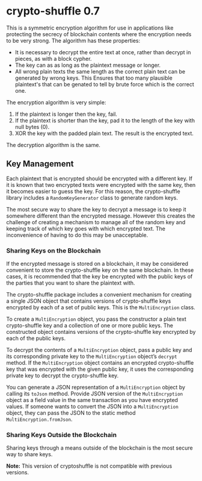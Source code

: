 # crypto-shuffle 0.7

This is a symmetric encryption algorithm for use in applications like
protecting the secrecy of blockchain contents where the encryption needs
to be very strong. The algorithm has these properties:

* It is necessary to decrypt the entire text at once, rather than
  decrypt in pieces, as with a block cypher.
* The key can as as long as the plaintext message or 
longer.
* All wrong plain texts the same length as the correct
plain text can be generated by wrong keys. This Ensures 
that too many plausible plaintext's that can be genated to
tell by brute force which is the correct one.

The encryption algorithm is very simple:
1. If the plaintext is longer then the key, fail.
2. If the plaintext is shorter than the key, pad it to
the length of the key with null bytes (0).
3. XOR the key with the padded plain text. The result
is the encrypted text.

The decryption algorithm is the same.

## Key Management

Each plaintext that is encrypted should be encrypted with a different
key. If it is known that two encrypted texts were encrypted with the
same key, then it becomes easier to guess the key. For this reason, the
crypto-shuffle library includes a `RandomKeyGenerator` class to generate
random keys.

The most secure way to share the key to decrypt a message is to keep it
somewhere different than the encrypted message. However this creates the
challenge of creating a mechanism to manage all of the random key and
keeping track of which key goes with which encrypted text. The
inconvenience of having to do this may be unacceptable.

### Sharing Keys on the Blockchain

If the encrypted message is stored on a blockchain, it may be considered
convenient to store the crypto-shuffle key on the same blockchain.  In
these cases, it is recommended that the key be encrypted with the public
keys of the parties that you want to share the plaintext with.

The crypto-shuffle package includes a convenient mechanism for creating
a single JSON object that contains versions of crypto-shuffle keys
encrypted by each of a set of public keys. This is the `MultiEncryption`
class.

To create a `MultiEncryption` object, you pass the constructor a plain
text crypto-shuffle key and a collection of one or more public keys. The
constructed object contains versions of the crypto-shuffle key encrypted
by each of the public keys.

To decrypt the contents of a `MultiEncryption` object, pass a public key
and its corresponding private key to the `MultiEncryption` object’s
`decrypt` method. If the `MultiEncryption` object contains an encrypted
crypto-shuffle key that was encrypted with the given public key, it uses
the corresponding private key to decrypt the crypto-shuffle key.

You can generate a JSON representation of a `MultiEncryption` object by
calling its `toJson` method. Provide JSON version of the
`MultiEncryption` object as a field value in the same transaction as
you have encrypted values. If someone wants to convert the JSON into a
`MultiEncryption` object, they can pass the JSON to the static method
`MultiEncryption.fromJson`.

### Sharing Keys Outside the Blockchain
Sharing keys through a means outside of the blockchain is the most secure
way to share keys.

__Note:__ This version of cryptoshuffle is not compatible 
with previous versions. 